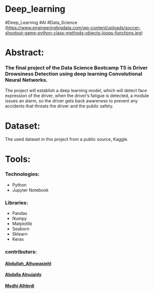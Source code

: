 # Deep_learning
#Deep_Learning #AI #Data_Science
(https://www.engineeringbigdata.com/wp-content/uploads/soccer-shootout-game-python-class-methods-objects-loops-functions.jpg)

# Abstract:
### The final project of the Data Science Bootcamp T5 is Driver Drowsiness Detection using deep learning Convolutional Neural Networks.
The project will establish a deep learning model, which will detect face expression of the driver, when the driver’s fatigue is detected, a module issues an alarm, so the driver gets back awareness to prevent any accidents that threats the driver and the public safety.

# Dataset:
The used dataset in this project from a public source, Kaggle.

# Tools:
### Technologies:
- Python
- Jupyter Notebook
### Libraries: 
- Pandas
- Numpy
- Matplotlib
- Seaborn
- Sklearn
- Keras

### contributors:

#### [Abdullah_Alhuwasiehl](https://github.com/hush966)
#### [Abdalla Alnujaidy](https://github.com/aalnujaidy)
#### [Modhi Alhbrdi](https://github.com/ModiHb)
